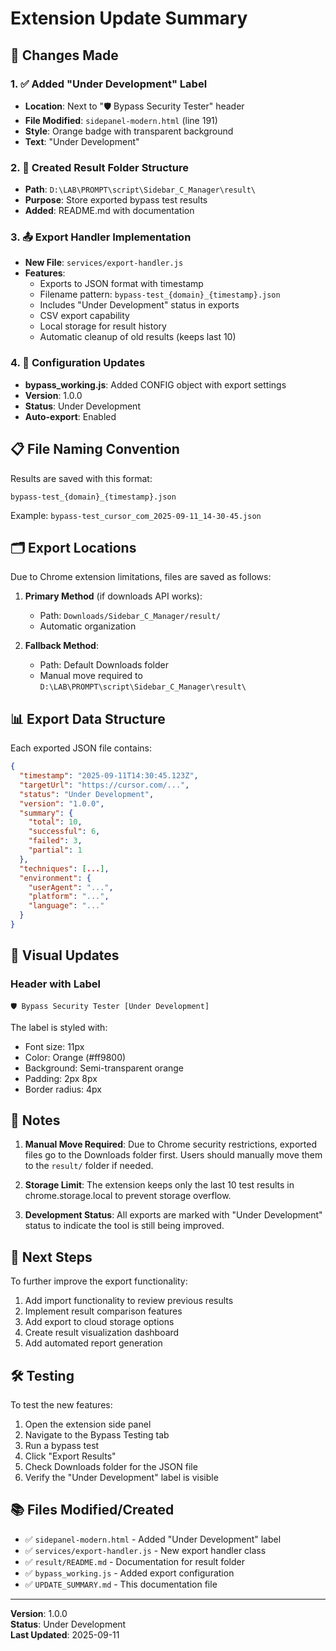 # Extension Update Summary

## 🚀 Changes Made

### 1. ✅ Added "Under Development" Label
- **Location**: Next to "🛡️ Bypass Security Tester" header
- **File Modified**: `sidepanel-modern.html` (line 191)
- **Style**: Orange badge with transparent background
- **Text**: "Under Development"

### 2. 📁 Created Result Folder Structure
- **Path**: `D:\LAB\PROMPT\script\Sidebar_C_Manager\result\`
- **Purpose**: Store exported bypass test results
- **Added**: README.md with documentation

### 3. 📤 Export Handler Implementation
- **New File**: `services/export-handler.js`
- **Features**:
  - Exports to JSON format with timestamp
  - Filename pattern: `bypass-test_{domain}_{timestamp}.json`
  - Includes "Under Development" status in exports
  - CSV export capability
  - Local storage for result history
  - Automatic cleanup of old results (keeps last 10)

### 4. 🔧 Configuration Updates
- **bypass_working.js**: Added CONFIG object with export settings
- **Version**: 1.0.0
- **Status**: Under Development
- **Auto-export**: Enabled

## 📋 File Naming Convention

Results are saved with this format:
```
bypass-test_{domain}_{timestamp}.json
```

Example: `bypass-test_cursor_com_2025-09-11_14-30-45.json`

## 🗂️ Export Locations

Due to Chrome extension limitations, files are saved as follows:

1. **Primary Method** (if downloads API works):
   - Path: `Downloads/Sidebar_C_Manager/result/`
   - Automatic organization

2. **Fallback Method**:
   - Path: Default Downloads folder
   - Manual move required to `D:\LAB\PROMPT\script\Sidebar_C_Manager\result\`

## 📊 Export Data Structure

Each exported JSON file contains:
```json
{
  "timestamp": "2025-09-11T14:30:45.123Z",
  "targetUrl": "https://cursor.com/...",
  "status": "Under Development",
  "version": "1.0.0",
  "summary": {
    "total": 10,
    "successful": 6,
    "failed": 3,
    "partial": 1
  },
  "techniques": [...],
  "environment": {
    "userAgent": "...",
    "platform": "...",
    "language": "..."
  }
}
```

## 🎨 Visual Updates

### Header with Label
```
🛡️ Bypass Security Tester [Under Development]
```

The label is styled with:
- Font size: 11px
- Color: Orange (#ff9800)
- Background: Semi-transparent orange
- Padding: 2px 8px
- Border radius: 4px

## 📝 Notes

1. **Manual Move Required**: Due to Chrome security restrictions, exported files go to the Downloads folder first. Users should manually move them to the `result/` folder if needed.

2. **Storage Limit**: The extension keeps only the last 10 test results in chrome.storage.local to prevent storage overflow.

3. **Development Status**: All exports are marked with "Under Development" status to indicate the tool is still being improved.

## 🔄 Next Steps

To further improve the export functionality:

1. Add import functionality to review previous results
2. Implement result comparison features
3. Add export to cloud storage options
4. Create result visualization dashboard
5. Add automated report generation

## 🛠️ Testing

To test the new features:

1. Open the extension side panel
2. Navigate to the Bypass Testing tab
3. Run a bypass test
4. Click "Export Results"
5. Check Downloads folder for the JSON file
6. Verify the "Under Development" label is visible

## 📚 Files Modified/Created

- ✅ `sidepanel-modern.html` - Added "Under Development" label
- ✅ `services/export-handler.js` - New export handler class
- ✅ `result/README.md` - Documentation for result folder
- ✅ `bypass_working.js` - Added export configuration
- ✅ `UPDATE_SUMMARY.md` - This documentation file

---

**Version**: 1.0.0  
**Status**: Under Development  
**Last Updated**: 2025-09-11
